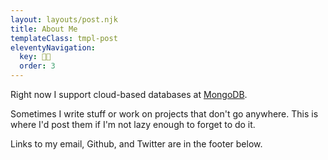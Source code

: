 ```yaml
---
layout: layouts/post.njk
title: About Me
templateClass: tmpl-post
eleventyNavigation:
  key: 👋🏼
  order: 3
---
```


Right now I support cloud-based databases at [MongoDB](https://www.mongodb.com/).

Sometimes I write stuff or work on projects that don't go anywhere. This is where I'd post them if I'm not lazy enough to forget to do it.

Links to my email, Github, and Twitter are in the footer below.
